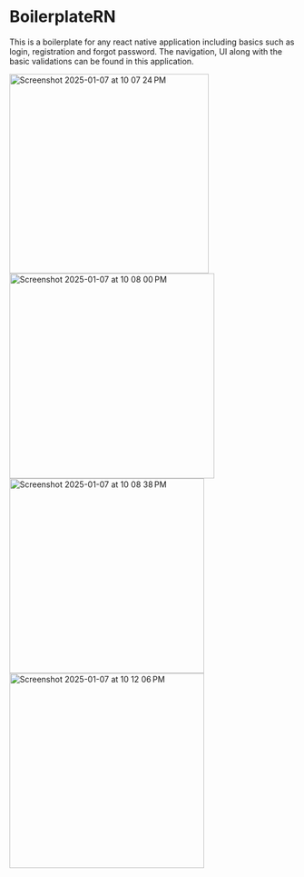 # BoilerplateRN
This is a boilerplate for any react native application including basics such as login, registration and forgot password. The navigation, UI along with the basic validations can be found in this application.


<img width="351" alt="Screenshot 2025-01-07 at 10 07 24 PM" src="https://github.com/user-attachments/assets/e3997c00-fa74-495a-9c46-46d67bb4a956" />

<img width="361" alt="Screenshot 2025-01-07 at 10 08 00 PM" src="https://github.com/user-attachments/assets/1cdd770c-40bf-4773-9d54-91d28c9e7517" />

<img width="343" alt="Screenshot 2025-01-07 at 10 08 38 PM" src="https://github.com/user-attachments/assets/ce95be1a-8b45-4ae0-99c9-ffa3fbb6e7f4" />

<img width="343" alt="Screenshot 2025-01-07 at 10 12 06 PM" src="https://github.com/user-attachments/assets/c5a04018-e816-403b-8847-25232eb22f7f" />
